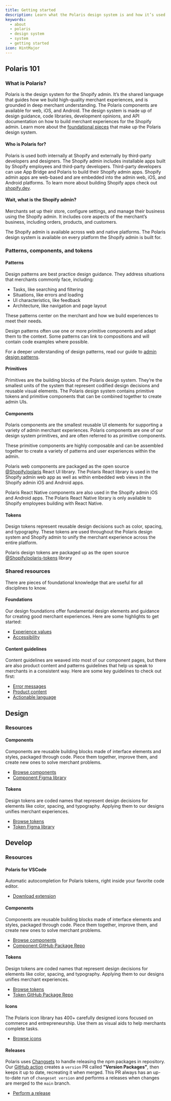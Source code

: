 ```yaml
---
title: Getting started
description: Learn what the Polaris design system is and how it’s used by UXers and developers to build world-class Shopify admin experiences.
keywords:
  - about
  - polaris
  - design system
  - system
  - getting started
icon: HintMajor
---
```

## Polaris 101 

### What is Polaris?

Polaris is the design system for the Shopify admin. It’s the shared language that guides how we build high-quality merchant experiences, and is grounded in deep merchant understanding. The Polaris components are available for web, iOS, and Android. The design system is made up of design guidance, code libraries, development opinions, and API documentation on how to build merchant experiences for the Shopify admin. Learn more about the [foundational pieces](/what-are-patterns-components-tokens) that make up the Polaris design system.

#### Who is Polaris for? 

Polaris is used both internally at Shopify and externally by third-party developers and designers. The Shopify admin includes installable apps built by Shopify employees and third-party developers. Third-party developers can use App Bridge and Polaris to build their Shopify admin apps. Shopify admin apps are web-based and are embedded into the admin web, iOS, and Android platforms. To learn more about building Shopify apps check out [shopify.dev](https://shopify.dev/).


#### Wait, what is the Shopify admin?

Merchants set up their store, configure settings, and manage their business using the Shopify admin. It includes core aspects of the merchant’s business, including orders, products, and customers.

The Shopify admin is available across web and native platforms. The Polaris design system is available on every platform the Shopify admin is built for.

### Patterns, components, and tokens

#### Patterns

Design patterns are best practice design guidance. They address situations that merchants commonly face, including:

- Tasks, like searching and filtering
- Situations, like errors and loading
- UI characteristics, like feedback
- Architecture, like navigation and page layout

These patterns center on the merchant and how we build experiences to meet their needs.

Design patterns often use one or more primitive components and adapt them to the context. Some patterns can link to compositions and will contain code examples where possible.

For a deeper understanding of design patterns, read our guide to [admin design patterns](/foundations/patterns/design-patterns).

#### Primitives

Primitives are the building blocks of the Polaris design system. They’re the smallest units of the system that represent codified design decisions and reusable visual elements. The Polaris design system contains primitive tokens and primitive components that can be combined together to create admin UIs.

#### Components

Polaris components are the smallest reusable UI elements for supporting a variety of admin merchant experiences. Polaris components are one of our design system primitives, and are often referred to as primitive components.

These primitive components are highly composable and can be assembled together to create a variety of patterns and user experiences within the admin.

Polaris web components are packaged as the open source [@Shopify/polaris](https://github.com/Shopify/polaris/tree/main/polaris-react) React UI library. The Polaris React library is used in the Shopify admin web app as well as within embedded web views in the Shopify admin iOS and Android apps.

Polaris React Native components are also used in the Shopify admin iOS and Android apps. The Polaris React Native library is only available to Shopify employees building with React Native.

#### Tokens

Design tokens represent reusable design decisions such as color, spacing, and typography. These tokens are used throughout the Polaris design system and Shopify admin to unify the merchant experience across the entire platform.

Polaris design tokens are packaged up as the open source [@Shopify/polaris-tokens](https://github.com/Shopify/polaris/tree/main/polaris-tokens) library

### Shared resources

There are pieces of foundational knowledge that are useful for all disciplines to know. 

#### Foundations
Our design foundations offer fundamental design elements and guidance for creating good merchant experiences. Here are some highlights to get started:
- [Experience values](https://polaris.shopify.com/foundations/foundations/experience-values)
- [Accessibility](https://polaris.shopify.com/foundations/foundations/accessibility)


#### Content guidelines
Content guidelines are weaved into most of our component pages, but there are also product content and patterns guidelines that help us speak to merchants in a consistent way. Here are some key guidelines to check out first:
- [Error messages](https://polaris.shopify.com/foundations/patterns/error-messages)
- [Product content](https://polaris.shopify.com/foundations/content/product-content)
- [Actionable language](https://polaris.shopify.com/foundations/content/actionable-language)

## Design

### Resources

#### Components
Components are reusable building blocks made of interface elements and styles, packaged through code. Piece them together, improve them, and create new ones to solve merchant problems.
- [Browse components](https://polaris.shopify.com/components)
- [Component Figma library](https://www.figma.com/community/file/1111360433678236702)

#### Tokens
Design tokens are coded names that represent design decisions for elements like color, spacing, and typography. Applying them to our designs unifies merchant experiences.
- [Browse tokens](https://polaris.shopify.com/tokens/colors)
- [Token Figma library](https://www.figma.com/community/file/1111359207966840858)


## Develop

### Resources

#### Polaris for VSCode
Automatic autocompletion for Polaris tokens, right inside your favorite code editor.
- [Download extension](https://marketplace.visualstudio.com/items?itemName=Shopify.polaris-for-vscode)

#### Components
Components are reusable building blocks made of interface elements and styles, packaged through code. Piece them together, improve them, and create new ones to solve merchant problems.
- [Browse components](https://polaris.shopify.com/components)
- [Component GitHub Package Repo](https://github.com/Shopify/polaris/tree/main/polaris-react)

#### Tokens
Design tokens are coded names that represent design decisions for elements like color, spacing, and typography. Applying them to our designs unifies merchant experiences.
- [Browse tokens](https://polaris.shopify.com/tokens/colors)
- [Token GitHub Package Repo](https://github.com/Shopify/polaris/tree/main/polaris-tokens)

#### Icons
The Polaris icon library has 400+ carefully designed icons focused on commerce and entrepreneurship. Use them as visual aids to help merchants complete tasks.
 - [Browse icons](https://polaris.shopify.com/icons)

 #### Releases

Polaris uses [Changsets](https://github.com/changesets/changesets) to handle releasing the npm packages in repository. Our [GitHub action](https://github.com/changesets/action) creates a `version` PR called **"Version Packages"**, then keeps it up to date, recreating it when merged. This PR always has an up-to-date run of `changeset version` and performs a releases when changes are merged to the `main` branch.

- [Perform a release](https://github.com/Shopify/polaris/blob/main/documentation/Releasing.md)






